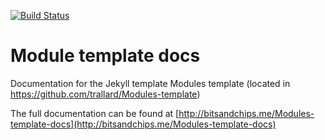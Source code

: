 [![Build Status](https://travis-ci.org/trallard/Modules-template-docs.svg?branch=master)](https://travis-ci.org/trallard/Modules-template-docs)

# Module template docs

Documentation for the Jekyll template Modules template (located in https://github.com/trallard/Modules-template)

The full documentation can be found at [http://bitsandchips.me/Modules-template-docs](http://bitsandchips.me/Modules-template-docs)

